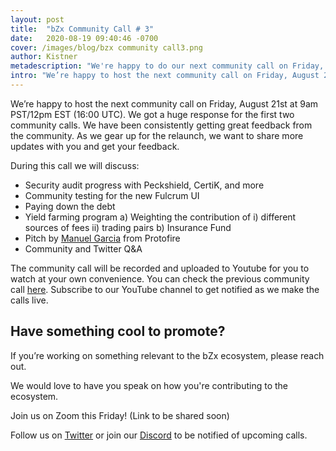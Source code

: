 ```yaml
---
layout: post
title:  "bZx Community Call # 3"
date:   2020-08-19 09:40:46 -0700
cover: /images/blog/bzx community call3.png
author: Kistner
metadescription: "We're happy to do our next community call on Friday, August 21st."
intro: "We’re happy to host the next community call on Friday, August 21st."
---
```


We’re happy to host the next community call on Friday, August 21st at 9am PST/12pm EST (16:00 UTC). We got a huge response for the first two community calls. We have been consistently getting great feedback from the community. As we gear up for the relaunch, we want to share more updates with you and get your feedback.

During this call we will discuss:

- Security audit progress with Peckshield, CertiK, and more
- Community testing for the new Fulcrum UI
- Paying down the debt
- Yield farming program
  a) Weighting the contribution of i) different sources of fees ii) trading pairs
  b) Insurance Fund
- Pitch by [Manuel Garcia](https://www.linkedin.com/in/mgarciap/) from Protofire
- Community and Twitter Q&A


The community call will be recorded and uploaded to Youtube for you to watch at your own convenience. You can check the previous community call [here](https://youtu.be/a3P6_NGqPYY). Subscribe to our YouTube channel to get notified as we make the calls live.



## Have something cool to promote?

If you’re working on something relevant to the bZx ecosystem, please reach out.

We would love to have you speak on how you're contributing to the ecosystem.

Join us on Zoom this Friday! (Link to be shared soon)

Follow us on [Twitter](https://twitter.com/bzxHQ) or join our [Discord](https://bzx.network/discord) to be notified of upcoming calls.
